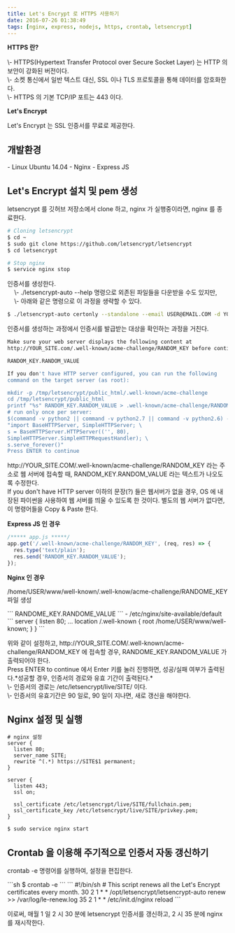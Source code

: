 ```yaml
---
title: Let's Encrypt 로 HTTPS 사용하기
date: 2016-07-26 01:38:49
tags: [nginx, express, nodejs, https, crontab, letsencrypt]
---
```

__HTTPS 란?__
<p>\- HTTPS(Hypertext Transfer Protocol over Secure Socket Layer) 는 HTTP 의 보안이 강화된 버전이다.<br />\- 소켓 통신에서 일반 텍스트 대신, SSL 이나 TLS 프로토콜을 통해 데이터를 암호화한다.<br />\- HTTPS 의 기본 TCP/IP 포트는 443 이다.</p>

__Let's Encrypt__
<p>Let's Encrypt 는 SSL 인증서를 무료로 제공한다.</p>

## 개발환경
\- Linux Ubuntu 14.04
\- Nginx
\- Express JS

## Let's Encrypt 설치 및 pem 생성
<p>letsencrypt 를 깃허브 저장소에서 clone 하고, nginx 가 실행중이라면, nginx 를 종료한다.</p>

```sh
# Cloning letsencrypt
$ cd ~
$ sudo git clone https://github.com/letsencrypt/letsencrypt
$ cd letsencrypt

# Stop nginx
$ service nginx stop
```

<p>인증서를 생성한다.<br />&nbsp;&nbsp;&nbsp;&nbsp;\- ./letsencrypt-auto --help 명령으로 외존된 파일들을 다운받을 수도 있지만,<br />&nbsp;&nbsp;&nbsp;&nbsp;\- 아래와 같은 명령으로 이 과정을 생략할 수 있다.</p>

```sh
$ ./letsencrypt-auto certonly --standalone --email USER@EMAIL.COM -d YOUR_SITE.COM -d WWW.YOUR_SITE.COM
```

<p>인증서를 생성하는 과정에서 인증서를 발급받는 대상을 확인하는 과정을 거친다.</p>

```sh
Make sure your web server displays the following content at
http://YOUR_SITE.com/.well-known/acme-challenge/RANDOM_KEY before continuing:

RANDOM_KEY.RANDOM_VALUE

If you don't have HTTP server configured, you can run the following
command on the target server (as root):

mkdir -p /tmp/letsencrypt/public_html/.well-known/acme-challenge
cd /tmp/letsencrypt/public_html
printf "%s" RANDOM_KEY.RANDOM_VALUE > .well-known/acme-challenge/RANDOM_KEY
# run only once per server:
$(command -v python2 || command -v python2.7 || command -v python2.6) -c \
"import BaseHTTPServer, SimpleHTTPServer; \
s = BaseHTTPServer.HTTPServer(('', 80),
SimpleHTTPServer.SimpleHTTPRequestHandler); \
s.serve_forever()"
Press ENTER to continue
```

<p>http://YOUR_SITE.COM/.well-known/acme-challenge/RANDOM_KEY 라는 주소로 웹 서버에 접속할 때, RANDOM_KEY.RANDOM_VALUE 라는 텍스트가 나오도록 수정한다.<br />If you don't have HTTP server 이하의 문장(?) 들은 웹서버가 없을 경우, OS 에 내장된 파이썬을 사용하여 웹 서버를 띄울 수 있도록 한 것이다. 별도의 웹 서버가 없다면, 이 명령어들을 Copy & Paste 한다.</p>

__Express JS 인 경우__
```js
/***** app.js *****/
app.get('/.well-known/acme-challenge/RANDOM_KEY', (req, res) => {
  res.type('text/plain');
  res.send('RANDOM_KEY.RANDOM_VALUE');
});
```

__Nginx 인 경우__
<p>/home/USER/www/well-known/.well-know/acme-challenge/RANDOME_KEY 파일 생성</p>
```
RANDOME_KEY.RANDOME_VALUE
```
- /etc/nginx/site-available/default
```
server {
  listen 80;
  ...
  location /.well-known {
    root /home/USER/www/well-known;
  }
}
```

<p>위와 같이 설정하고, http://YOUR_SITE.COM/.well-known/acme-challenge/RANDOM_KEY 에 접속할 경우, RANDOME_KEY.RANDOM_VALUE 가 출력되어야 한다.<br />Press ENTER to continue 에서 Enter 키를 눌러 진행하면, 성공/실패 여부가 출력된다.*성공할 경우, 인증서의 경로와 유효 기간이 출력된다.*<br />\- 인증서의 경로는 /etc/letsencrypt/live/SITE/ 이다.<br />\- 인증서의 유효기간은 90 일로, 90 일이 지나면, 새로 갱신을 해야한다.</p>

## Nginx 설정 및 실행
```
# nginx 설정
server {
  listen 80;
  server_name SITE;
  rewrite ^(.*) https://SITE$1 permanent;
}

server {
  listen 443;
  ssl on;

  ssl_certificate /etc/letsencrypt/live/SITE/fullchain.pem;
  ssl_certificate_key /etc/letsencrypt/live/SITE/privkey.pem;
}
```

```sh
$ sudo service nginx start
```

## Crontab 을 이용해 주기적으로 인증서 자동 갱신하기
<p>crontab -e 명령어를 실행하여, 설정을 편집한다.</p>
```sh
$ crontab -e
```
```
#!/bin/sh
# This script renews all the Let's Encrypt certificates every month.
30 2 1 * * /opt/letsencrypt/letsencrypt-auto renew >> /var/log/le-renew.log
35 2 1 * * /etc/init.d/nginx reload
```
<p>이로써, 매월 1 일 2 시 30 분에 letsencrypt 인증서를 갱신하고, 2 시 35 분에 nginx 를 재시작한다.</p>

